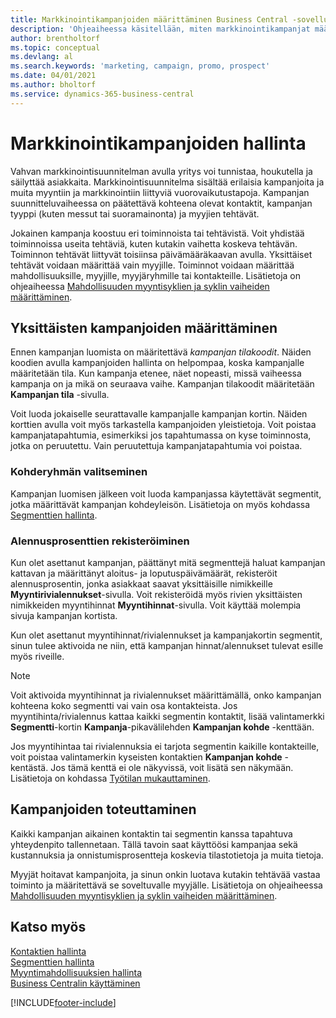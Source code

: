 ```yaml
---
title: Markkinointikampanjoiden määrittäminen Business Central -sovelluksessa | Microsoft Docs
description: 'Ohjeaiheessa käsitellään, miten markkinointikampanjat määritetään ja toteutetaan Business Central -sovelluksessa ja miten ne auttavat tunnistamaan ja houkuttelemaan prospekteja sekä säilyttämään asiakkaita.'
author: brentholtorf
ms.topic: conceptual
ms.devlang: al
ms.search.keywords: 'marketing, campaign, promo, prospect'
ms.date: 04/01/2021
ms.author: bholtorf
ms.service: dynamics-365-business-central
---
```

# <a name="managing-marketing-campaigns"></a>Markkinointikampanjoiden hallinta
Vahvan markkinointisuunnitelman avulla yritys voi tunnistaa, houkutella ja säilyttää asiakkaita. Markkinointisuunnitelma sisältää erilaisia kampanjoita ja muita myyntiin ja markkinointiin liittyviä vuorovaikutustapoja. Kampanjan suunnitteluvaiheessa on päätettävä kohteena olevat kontaktit, kampanjan tyyppi (kuten messut tai suoramainonta) ja myyjien tehtävät.

Jokainen kampanja koostuu eri toiminnoista tai tehtävistä. Voit yhdistää toiminnoissa useita tehtäviä, kuten kutakin vaihetta koskeva tehtävän. Toiminnon tehtävät liittyvät toisiinsa päivämääräkaavan avulla. Yksittäiset tehtävät voidaan määrittää vain myyjille. Toiminnot voidaan määrittää mahdollisuuksille, myyjille, myyjäryhmille tai kontakteille. Lisätietoja on ohjeaiheessa [Mahdollisuuden myyntisyklien ja syklin vaiheiden määrittäminen](marketing-how-setup-opportunity-sales-cycles-stages.md).

## <a name="defining-individual-campaigns"></a>Yksittäisten kampanjoiden määrittäminen
Ennen kampanjan luomista on määritettävä *kampanjan tilakoodit*. Näiden koodien avulla kampanjoiden hallinta on helpompaa, koska kampanjalle määritetään tila. Kun kampanja etenee, näet nopeasti, missä vaiheessa kampanja on ja mikä on seuraava vaihe. Kampanjan tilakoodit määritetään **Kampanjan tila** -sivulla.

Voit luoda jokaiselle seurattavalle kampanjalle kampanjan kortin. Näiden korttien avulla voit myös tarkastella kampanjoiden yleistietoja.
Voit poistaa kampanjatapahtumia, esimerkiksi jos tapahtumassa on kyse toiminnosta, jotka on peruutettu. Vain peruutettuja kampanjatapahtumia voi poistaa.

### <a name="selecting-the-target-audience"></a>Kohderyhmän valitseminen
Kampanjan luomisen jälkeen voit luoda kampanjassa käytettävät segmentit, jotka määrittävät kampanjan kohdeyleisön. Lisätietoja on myös kohdassa [Segmenttien hallinta](marketing-segments.md).

### <a name="registering-discount-percentages"></a>Alennusprosenttien rekisteröiminen
Kun olet asettanut kampanjan, päättänyt mitä segmenttejä haluat kampanjan kattavan ja määrittänyt aloitus- ja loputuspäivämäärät, rekisteröit alennusprosentin, jonka asiakkaat saavat yksittäisille nimikkeille **Myyntirivialennukset**-sivulla. Voit rekisteröidä myös rivien yksittäisten nimikkeiden myyntihinnat **Myyntihinnat**-sivulla. Voit käyttää molempia sivuja kampanjan kortista.

 Kun olet asettanut myyntihinnat/rivialennukset ja kampanjakortin segmentit, sinun tulee aktivoida ne niin, että kampanjan hinnat/alennukset tulevat esille myös riveille.

> [!NOTE]  
>   Voit aktivoida myyntihinnat ja rivialennukset määrittämällä, onko kampanjan kohteena koko segmentti vai vain osa kontakteista. Jos myyntihinta/rivialennus kattaa kaikki segmentin kontaktit, lisää valintamerkki **Segmentti**-kortin **Kampanja**-pikavälilehden **Kampanjan kohde** -kenttään.

Jos myyntihintaa tai rivialennuksia ei tarjota segmentin kaikille kontakteille, voit poistaa valintamerkin kyseisten kontaktien **Kampanjan kohde** -kentästä. Jos tämä kenttä ei ole näkyvissä, voit lisätä sen näkymään. Lisätietoja on kohdassa [Työtilan mukauttaminen](ui-personalization-user.md).

## <a name="conducting-campaigns"></a>Kampanjoiden toteuttaminen
Kaikki kampanjan aikainen kontaktin tai segmentin kanssa tapahtuva yhteydenpito tallennetaan. Tällä tavoin saat käyttöösi kampanjaa sekä kustannuksia ja onnistumisprosentteja koskevia tilastotietoja ja muita tietoja.

Myyjät hoitavat kampanjoita, ja sinun onkin luotava kutakin tehtävää vastaa toiminto ja määritettävä se soveltuvalle myyjälle. Lisätietoja on ohjeaiheessa [Mahdollisuuden myyntisyklien ja syklin vaiheiden määrittäminen](marketing-how-setup-opportunity-sales-cycles-stages.md).

## <a name="see-also"></a>Katso myös
[Kontaktien hallinta](marketing-contacts.md)  
[Segmenttien hallinta](marketing-segments.md)  
[Myyntimahdollisuuksien hallinta](marketing-manage-sales-opportunities.md)  
[Business Centralin käyttäminen](ui-work-product.md)  


[!INCLUDE[footer-include](includes/footer-banner.md)]
